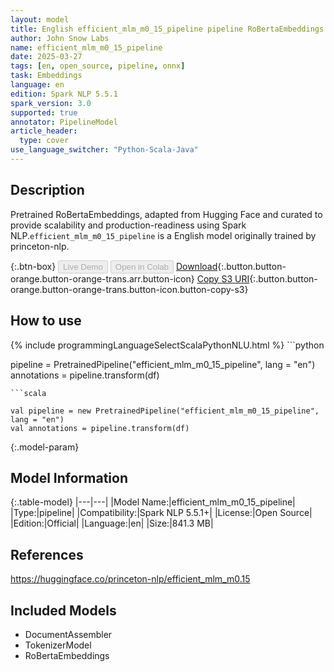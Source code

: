 ```yaml
---
layout: model
title: English efficient_mlm_m0_15_pipeline pipeline RoBertaEmbeddings from princeton-nlp
author: John Snow Labs
name: efficient_mlm_m0_15_pipeline
date: 2025-03-27
tags: [en, open_source, pipeline, onnx]
task: Embeddings
language: en
edition: Spark NLP 5.5.1
spark_version: 3.0
supported: true
annotator: PipelineModel
article_header:
  type: cover
use_language_switcher: "Python-Scala-Java"
---
```


## Description

Pretrained RoBertaEmbeddings, adapted from Hugging Face and curated to provide scalability and production-readiness using Spark NLP.`efficient_mlm_m0_15_pipeline` is a English model originally trained by princeton-nlp.

{:.btn-box}
<button class="button button-orange" disabled>Live Demo</button>
<button class="button button-orange" disabled>Open in Colab</button>
[Download](https://s3.amazonaws.com/auxdata.johnsnowlabs.com/public/models/efficient_mlm_m0_15_pipeline_en_5.5.1_3.0_1743095813262.zip){:.button.button-orange.button-orange-trans.arr.button-icon}
[Copy S3 URI](s3://auxdata.johnsnowlabs.com/public/models/efficient_mlm_m0_15_pipeline_en_5.5.1_3.0_1743095813262.zip){:.button.button-orange.button-orange-trans.button-icon.button-copy-s3}

## How to use



<div class="tabs-box" markdown="1">
{% include programmingLanguageSelectScalaPythonNLU.html %}
```python

pipeline = PretrainedPipeline("efficient_mlm_m0_15_pipeline", lang = "en")
annotations =  pipeline.transform(df)   

```
```scala

val pipeline = new PretrainedPipeline("efficient_mlm_m0_15_pipeline", lang = "en")
val annotations = pipeline.transform(df)

```
</div>

{:.model-param}
## Model Information

{:.table-model}
|---|---|
|Model Name:|efficient_mlm_m0_15_pipeline|
|Type:|pipeline|
|Compatibility:|Spark NLP 5.5.1+|
|License:|Open Source|
|Edition:|Official|
|Language:|en|
|Size:|841.3 MB|

## References

https://huggingface.co/princeton-nlp/efficient_mlm_m0.15

## Included Models

- DocumentAssembler
- TokenizerModel
- RoBertaEmbeddings